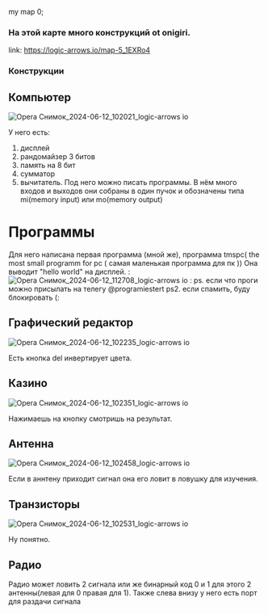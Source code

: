 my map 0;
### На этой карте много конструкций ot onigiri.
link: https://logic-arrows.io/map-5_1EXRo4

### Конструкции

## Компьютер
![Opera Снимок_2024-06-12_102021_logic-arrows io](https://github.com/cubefj/my_map_with_logic_arrows/assets/167609406/3712e39c-591f-4ecd-ad1e-a3b60b36254a)

У него есть:
1. дисплей
2. рандомайзер 3 битов
3. память на 8 бит
4. сумматор
5. вычитатель.
Под него можно писать программы.
В нём много входов и выходов они собраны в один пучок и обозначены типа mi(memory input) или mo(memory output)

# Программы
Для него написана первая программа (мной же), программа tmspc( the most small programm for pc ( самая маленькая программа для пк ))
Она выводит "hello world" на дисплей.
:
![Opera Снимок_2024-06-12_112708_logic-arrows io](https://github.com/cubefj/my_map_with_logic_arrows/assets/167609406/26ba0fc6-9dc7-47eb-a5cb-f78e7d6972ee)
:
ps. если что проги можно присылать на телегу @programiestert ps2. если спамить, буду блокировать (:

## Графический редактор
![Opera Снимок_2024-06-12_102235_logic-arrows io](https://github.com/cubefj/my_map_with_logic_arrows/assets/167609406/96e2341a-6a80-441c-bd36-71e432c865c8)

Есть кнопка del инвертирует цвета.

## Казино
![Opera Снимок_2024-06-12_102351_logic-arrows io](https://github.com/cubefj/my_map_with_logic_arrows/assets/167609406/7cdf8c7d-1dce-4338-99bc-45b9bf95c09e)

Нажимаешь на кнопку смотришь на результат.

## Антенна
![Opera Снимок_2024-06-12_102458_logic-arrows io](https://github.com/cubefj/my_map_with_logic_arrows/assets/167609406/d60c4e24-11e6-4c54-bf25-deb2b4ba3cad)

Если в аннтену приходит сигнал она его ловит в ловушку для изучения.

## Транзисторы 
![Opera Снимок_2024-06-12_102531_logic-arrows io](https://github.com/cubefj/my_map_with_logic_arrows/assets/167609406/0de932ef-99d3-4ad6-9f1f-6261d46adf5f)

Ну понятно.

## Радио

Радио может ловить 2 сигнала или же бинарный код 0 и 1 для этого 2 антенны(левая для 0 правая для 1).
Также слева внизу у него есть порт для раздачи сигнала


